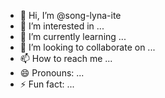 - 👋 Hi, I’m @song-lyna-ite
- 👀 I’m interested in ...
- 🌱 I’m currently learning ...
- 💞️ I’m looking to collaborate on ...
- 📫 How to reach me ...
- 😄 Pronouns: ...
- ⚡ Fun fact: ...

<!---
song-lyna-ite/song-lyna-ite is a ✨ special ✨ repository because its `README.md` (this file) appears on your GitHub profile.
You can click the Preview link to take a look at your changes.
--->
